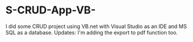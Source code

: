 # S-CRUD-App-VB-

I did some CRUD project using VB.net with Visual Studio as an IDE and MS SQL as a database. 
Updates: I'm adding the export to pdf function too.
